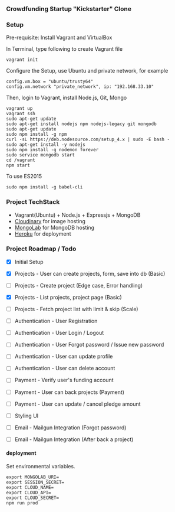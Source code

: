 ### Crowdfunding Startup "Kickstarter" Clone

### Setup
Pre-requisite: Install Vagrant and VirtualBox

In Terminal, type following to create Vagrant file
```
vagrant init
```
Configure the Setup, use Ubuntu and private network, for example
```
config.vm.box = "ubuntu/trusty64"
config.vm.network "private_network", ip: "192.168.33.10"
```

Then, login to Vagrant, install Node.js, Git, Mongo
```
vagrant up
vagrant ssh
sudo apt-get update
sudo apt-get install nodejs npm nodejs-legacy git mongodb
sudo apt-get update
sudo npm install -g npm
curl -sL https://deb.nodesource.com/setup_4.x | sudo -E bash -
sudo apt-get install -y nodejs
sudo npm install -g nodemon forever
sudo service mongodb start
cd /vagrant
npm start
```

To use ES2015
```
sudo npm install -g babel-cli
```

### Project TechStack
- Vagrant(Ubuntu) + Node.js + Expressjs + MongoDB
- [Cloudinary](http://cloudinary.com/documentation/node_integration#getting_started_guide) for image hosting
- [MongoLab](https://mlab.com/) for MongoDB hosting
- [Heroku](https://www.heroku.com/) for deployment

### Project Roadmap / Todo

- [X] Initial Setup
- [X] Projects - User can create projects, form, save into db (Basic)
- [ ] Projects - Create project (Edge case, Error handling)
- [X] Projects - List projects, project page (Basic)
- [ ] Projects - Fetch project list with limit & skip (Scale)

- [ ] Authentication - User Registration
- [ ] Authentication - User Login / Logout
- [ ] Authentication - User Forgot password / Issue new password
- [ ] Authentication - User can update profile
- [ ] Authentication - User can delete account

- [ ] Payment - Verify user's funding account
- [ ] Payment - User can back projects (Payment)
- [ ] Payment - User can update / cancel pledge amount

- [ ] Styling UI

- [ ] Email - Mailgun Integration (Forgot password)
- [ ] Email - Mailgun Integration (After back a project)


#### deployment

Set environmental variables.
```
export MONGOLAB_URI=
export SESSION_SECRET=
export CLOUD_NAME=
export CLOUD_API=
export CLOUD_SECRET=
npm run prod
```
